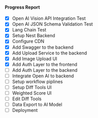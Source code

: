 #### Progress Report


- [x] Open AI Vision API Integration Test
- [x] Open AI JSON Schema Validation Test
- [x] Lang Chain Test
- [x] Setup Nest Backend
- [x] Configure CDN
- [x] Add Swagger to the backend
- [x] Add Upload Service to the backend
- [x] Add Image Upload UI
- [x] Add Auth Layer to the frontend
- [ ] Add Auth Layer to the backend
- [ ] Integrate Open AI to backend
- [ ] Setup workflow piplines
- [ ] Setup Diff Tools UI
- [ ] Weighted Score UI
- [ ] Edit Diff Tools
- [ ] Data Export to AI Model
- [ ] Deployment
